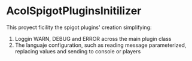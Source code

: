 # AcolSpigotPluginsInitilizer
This proyect ficility the spigot plugins' creation simplifying:
1. Loggin WARN, DEBUG and ERROR across the main plugin class
2. The languaje configuration, such as reading message parameterized, replacing values and sending to console or players